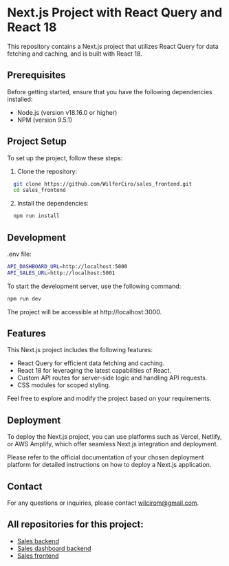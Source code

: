 # Next.js Project with React Query and React 18

This repository contains a Next.js project that utilizes React Query for data fetching and caching, and is built with React 18.

## Prerequisites

Before getting started, ensure that you have the following dependencies installed:

- Node.js (version v18.16.0 or higher)
- NPM (version 9.5.1)

## Project Setup

To set up the project, follow these steps:

1. Clone the repository:

```bash
  git clone https://github.com/WilferCiro/sales_frontend.git
  cd sales_frontend
```

2. Install the dependencies:

```bash
  npm run install
```

## Development

.env file:

```bash
API_DASHBOARD_URL=http://localhost:5000
API_SALES_URL=http://localhost:5001
```

To start the development server, use the following command:

```bash
npm run dev
```

The project will be accessible at http://localhost:3000.


## Features

This Next.js project includes the following features:

- React Query for efficient data fetching and caching.
- React 18 for leveraging the latest capabilities of React.
- Custom API routes for server-side logic and handling API requests.
- CSS modules for scoped styling.

Feel free to explore and modify the project based on your requirements.

## Deployment

To deploy the Next.js project, you can use platforms such as Vercel, Netlify, or AWS Amplify, which offer seamless Next.js integration and deployment.

Please refer to the official documentation of your chosen deployment platform for detailed instructions on how to deploy a Next.js application.

## Contact

For any questions or inquiries, please contact [wilcirom@gmail.com](mailto:wilcirom@gmail.com).

## All repositories for this project:

- [Sales backend](https://github.com/WilferCiro/sales_backend.git)
- [Sales dashboard backend](https://github.com/WilferCiro/sales_dashboard_backend.git)
- [Sales frontend](https://github.com/WilferCiro/sales_frontend.git)